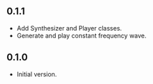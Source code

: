 ## 0.1.1
- Add Synthesizer and Player classes.
- Generate and play constant frequency wave.

## 0.1.0
- Initial version.
